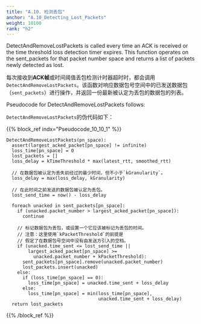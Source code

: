 ```yaml
---
title: "A.10. 检测丢包"
anchor: "A.10_Detecting_Lost_Packets"
weight: 10100
rank: "h2"
---
```


DetectAndRemoveLostPackets is called every time an ACK is received or the time threshold loss detection timer expires. This function operates on the sent_packets for that packet number space and returns a list of packets newly detected as lost.

每次接收到**ACK帧**或时间阈值丢包检测计时器超时时，都会调用`DetectAndRemoveLostPackets`。该函数对响应数据包号空间中的已发送数据包（`sent_packets`）进行操作，并返回一份最新被认定为丢包的数据包的列表。

Pseudocode for DetectAndRemoveLostPackets follows:

`DetectAndRemoveLostPackets`的伪代码如下：

{{% block_ref
indx="Pseudocode_10_10_1" %}}

```
DetectAndRemoveLostPackets(pn_space):
  assert(largest_acked_packet[pn_space] != infinite)
  loss_time[pn_space] = 0
  lost_packets = []
  loss_delay = kTimeThreshold * max(latest_rtt, smoothed_rtt)

  // 在数据包被认定为丢失前经过的最少时间，但不小于`kGranularity`。
  loss_delay = max(loss_delay, kGranularity)

  // 在此时间之前发送的数据包被认定为丢包。
  lost_send_time = now() - loss_delay

  foreach unacked in sent_packets[pn_space]:
    if (unacked.packet_number > largest_acked_packet[pn_space]):
      continue

    // 标记数据包为丢包，或设置一个它应该被标记为丢包的时间。
    // 注意：这里使用`kPacketThreshold`的前提是
    // 假定了在数据包号空间中没有由发送方引入的空档。
    if (unacked.time_sent <= lost_send_time ||
        largest_acked_packet[pn_space] >=
          unacked.packet_number + kPacketThreshold):
      sent_packets[pn_space].remove(unacked.packet_number)
      lost_packets.insert(unacked)
    else:
      if (loss_time[pn_space] == 0):
        loss_time[pn_space] = unacked.time_sent + loss_delay
      else:
        loss_time[pn_space] = min(loss_time[pn_space],
                                  unacked.time_sent + loss_delay)
  return lost_packets
```

{{% /block_ref %}}
